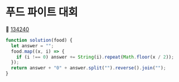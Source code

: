 # 푸드 파이트 대회
🔗 <a href="https://school.programmers.co.kr/learn/courses/30/lessons/134240">134240</a>

```javascript
function solution(food) {
  let answer = "";
  food.map((x, i) => {
    if (i !== 0) answer += String(i).repeat(Math.floor(x / 2));
  });
  return answer + "0" + answer.split("").reverse().join("");
}
```
